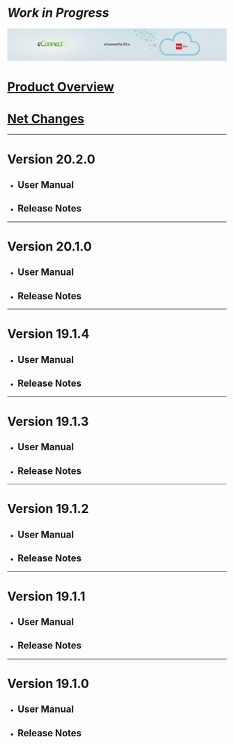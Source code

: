 # *Work in Progress*

![eConnect for Infor SX.e / Infor CloudSuite Distribution](../../../images/banner-econnect-sxe.jpg)


# [Product Overview](overview-econnect-sxe.md)

# [Net Changes](netchanges-econnect-sxe.md)

---

# Version 20.2.0

- ## User Manual

- ## Release Notes

---

# Version 20.1.0

- ## User Manual

- ## Release Notes

---

# Version 19.1.4

- ## User Manual

- ## Release Notes

---

# Version 19.1.3

- ## User Manual

- ## Release Notes

---

# Version 19.1.2

- ## User Manual

- ## Release Notes

---

# Version 19.1.1

- ## User Manual

- ## Release Notes

---

# Version 19.1.0

- ## User Manual

- ## Release Notes
